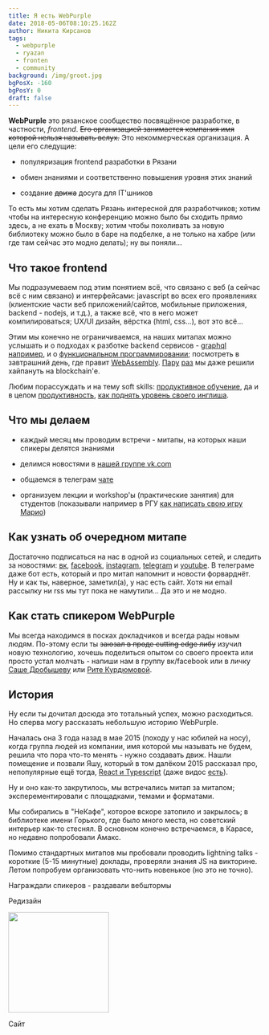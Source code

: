 ```yaml
---
title: Я есть WebPurple
date: 2018-05-06T08:10:25.162Z
author: Никита Кирсанов
tags:
  - webpurple
  - ryazan
  - fronten
  - community
background: /img/groot.jpg
bgPosX: -160
bgPosY: 0
draft: false
---
```

__WebPurple__ это рязанское сообщество посвящённое разработке, в частности, *frontend*.
~~Его организацией занимается компания имя которой нельзя называть вслух.~~
Это некоммерческая организация. А цели его следущие:

* популяризация frontend разработки в Рязани

* обмен знаниями и соответственно повышения уровня этих знаний

* создание ~~движа~~ досуга для IT'шников

То есть мы хотим сделать Рязань интересной для разработчиков; хотим чтобы на интересную конференцию можно было бы сходить прямо здесь, а не ехать в Москву;
хотим чтобы похоливать за новую библиотеку можно было в баре на подбелке, а не только на хабре (или где там сейчас это модно делать);
ну вы поняли...

## Что такое frontend

Мы подразумеваем под этим понятием всё, что связано с веб (а сейчас всё с ним связано) и интерфейсами:
javascript во всех его проявлениях (клиентские части веб приложений/сайтов, мобильные приложения, backend - nodejs, и т.д.),
а также всё, что в него может компилироваться; UX/UI дизайн, вёрстка (html, css...), вот это всё...

Этим мы конечно не ограничиваемся, на наших митапах можно услышать и о подходах к разботке backend сервисов - [graphql например](https://www.webpurple.net/event/meetup-22/),
и о [функциональном программировании](https://vk.com/webpurple_meetup20); посмотреть в завтрашний день, где правит [WebAssembly](https://vk.com/webpurple_meetup18).
[Пару](https://www.webpurple.net/event/meetup-24/) [раз](https://www.webpurple.net/event/meetup-25/)
мы даже решили хайпануть на blockchain'е.

Любим порассуждать и на тему soft skills: [продуктивное обучение](https://www.webpurple.net/event/meetup-23/),
да и в целом [продуктивность](https://www.webpurple.net/event/meetup-25/), [как поднять уровень своего инглиша](https://vk.com/webpurple_meetup9).

## Что мы делаем

* каждый месяц мы проводим встречи - митапы, на которых наши спикеры делятся знаниями

* делимся новостями в [нашей группе vk.com](https://vk.com/webpurple)

* общаемся в телеграм [чате](https://t.me/WebPurple)

* организуем лекции и workshop'ы (практические занятия) для студентов (показывали например в РГУ [как написать свою игру Марио](https://vk.com/webpurple_studio_workshop_4_rsu))

## Как узнать об очередном митапе

Достаточно подписаться на нас в одной из социальных сетей, и следить за новостями:
[вк](https://vk.com/webpurple), [facebook](https://www.facebook.com/WebPurple/), [instagram](https://www.instagram.com/webpurple/?hl=ru),
[telegram](https://t.me/WebPurple) и [youtube](https://www.youtube.com/channel/UCFOQWgbqJbU8sVuWHGln2aA).
В телеграме даже бот есть, который и про митап напомнит и новости форварднёт.
Ну и как ты, наверное, заметил(а), у нас есть сайт. Хотя ни email рассылку ни rss мы тут пока не намутили... Да это и не модно.

## Как стать спикером WebPurple

Мы всегда находимся в посках докладчиков и всегда рады новым людям. По-этому если ты ~~заюзал в проде cutting edge либу~~ изучил новую технологию,
хочешь поделиться опытом со своего проекта или просто устал молчать - напиши нам
в группу вк/facebook или в личку [Саше Дробышеву](https://vk.com/id71847955) или [Рите Курдюмовой](https://vk.com/margalencia).

## История

Ну если ты дочитал досюда это тотальный успех, можно расходиться. Но сперва могу рассказать небольшую историю WebPurple.

Началась она 3 года назад в мае 2015 (походу у нас юбилей на носу), когда группа людей из компании, имя которой мы называть не будем,
решила что пора что-то менять - нужно создавать движ. Нашли помещение и позвали Яшу, который в том далёком 2015 рассказал про,
непопулярные ещё тогда, [React и Typescript](https://vk.com/event94468191) (даже видос [есть](https://youtu.be/fZxV8qQVHEk)).

Ну и оно как-то закрутилось, мы встречались митап за митапом; эксперементировали с площадками, темами и форматами.

Мы собирались в "НеКафе", которое вскоре затопило и закрылось; в библиотеке имени Горького, где было много места, но советский интерьер как-то стеснял.
В основном конечно встречаемся, в Карасе, но недавно попробовали Амакс.

Помимо стандартных митапов мы пробовали проводить lightning talks - короткие (5-15 минутные) доклады, проверяли знания JS на викторине.
Летом попробуем организовать что-нить новенькое (но это не точно).

Награждали спикеров - раздавали вебштормы

Редизайн

<img src="/img/social-thumbnail-bg.png" width="200">

Сайт

